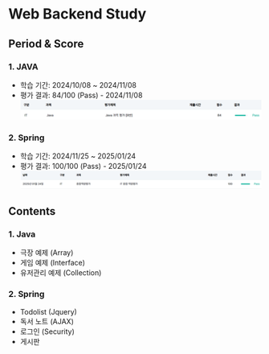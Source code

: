 # Web Backend Study

## Period & Score
### 1. JAVA
- 학습 기간: 2024/10/08 ~ 2024/11/08
- 평가 결과: 84/100 (Pass) - 2024/11/08 
![java_exam_result](/images/java_exam_result.png)

### 2. Spring
- 학습 기간: 2024/11/25 ~ 2025/01/24
- 평가 결과: 100/100 (Pass) - 2025/01/24
![it_exam_result](/images/it_exam_result.png)

## Contents

### 1. Java
- 극장 예제 (Array)
- 게임 예제 (Interface)
- 유저관리 예제 (Collection)

### 2. Spring
- Todolist (Jquery)
- 독서 노트 (AJAX)
- 로그인 (Security)
- 게시판
